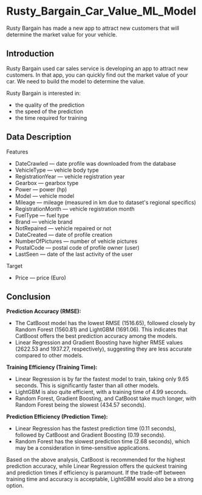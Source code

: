 # Rusty_Bargain_Car_Value_ML_Model
Rusty Bargain has made a new app to attract new customers that will determine the market value for your vehicle. 

## Introduction

Rusty Bargain used car sales service is developing an app to attract new customers. In that app, you can quickly find out the market value of your car. We need to build the model to determine the value. 

Rusty Bargain is interested in:

- the quality of the prediction
- the speed of the prediction
- the time required for training

## Data Description

Features

- DateCrawled — date profile was downloaded from the database
- VehicleType — vehicle body type
- RegistrationYear — vehicle registration year
- Gearbox — gearbox type
- Power — power (hp)
- Model — vehicle model
- Mileage — mileage (measured in km due to dataset's regional specifics)
- RegistrationMonth — vehicle registration month
- FuelType — fuel type
- Brand — vehicle brand
- NotRepaired — vehicle repaired or not
- DateCreated — date of profile creation
- NumberOfPictures — number of vehicle pictures
- PostalCode — postal code of profile owner (user)
- LastSeen — date of the last activity of the user

Target

- Price — price (Euro)

## Conclusion

**Prediction Accuracy (RMSE):**

- The CatBoost model has the lowest RMSE (1516.65), followed closely by Random Forest (1560.81) and LightGBM (1691.06). This indicates that CatBoost offers the best prediction accuracy among the models.
- Linear Regression and Gradient Boosting have higher RMSE values (2622.53 and 1937.27, respectively), suggesting they are less accurate compared to other models.

**Training Efficiency (Training Time):**

- Linear Regression is by far the fastest model to train, taking only 9.65 seconds. This is significantly faster than all other models.
- LightGBM is also quite efficient, with a training time of 4.99 seconds.
- Random Forest, Gradient Boosting, and CatBoost take much longer, with Random Forest being the slowest (434.57 seconds).

**Prediction Efficiency (Prediction Time):**

- Linear Regression has the fastest prediction time (0.11 seconds), followed by CatBoost and Gradient Boosting (0.19 seconds).
- Random Forest has the slowest prediction time (2.68 seconds), which may be a consideration in time-sensitive applications.

Based on the above analysis, CatBoost is recommended for the highest prediction accuracy, while Linear Regression offers the quickest training and prediction times if efficiency is paramount. If the trade-off between training time and accuracy is acceptable, LightGBM would also be a strong option.
